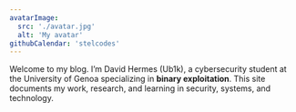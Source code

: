 ```yaml
---
avatarImage:
  src: './avatar.jpg'
  alt: 'My avatar'
githubCalendar: 'stelcodes'
---
```


Welcome to my blog. I’m David Hermes (Ub1k), a cybersecurity student at the University of Genoa specializing in **binary exploitation**. This site documents my work, research, and learning in security, systems, and technology.
